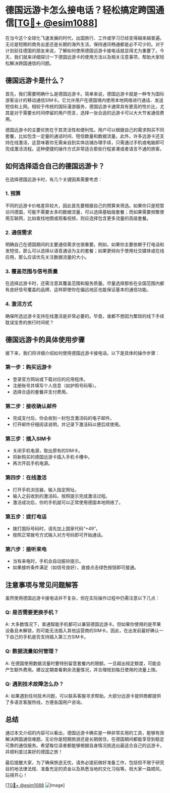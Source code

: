 # 德国远游卡怎么接电话？轻松搞定跨国通信[[TG💪+ @esim1088](https://t.me/s/esim1088)]

在当今这个全球化飞速发展的时代，出国旅行、工作或学习已经变得越来越普遍。无论是短期的商务出差还是长期的海外生活，保持通讯畅通都是必不可少的。对于计划前往德国的朋友来说，了解如何使用德国远游卡接电话就显得尤为重要了。今天，我们就来详细探讨一下德国远游卡的使用方法以及相关注意事项，帮助大家轻松解决跨国通信的问题。

## 德国远游卡是什么？

首先，我们需要明确什么是德国远游卡。简单来说，德国远游卡就是一种专为国际游客设计的移动通信SIM卡。它允许用户在德国境内使用本地网络进行通话、发送短信和上网。相较于传统的国际漫游服务，德国远游卡通常具有更高的性价比，尤其是对于需要长时间停留的用户而言，选择一张合适的远游卡可以大大节省通信费用。

德国远游卡的主要优势在于其灵活性和便利性。用户可以根据自己的需求购买不同套餐，比如包含一定量的通话时间、短信数量和数据流量。此外，许多远游卡还支持在线激活，这意味着你无需亲自到实体店铺办理手续，只需通过手机或电脑即可完成激活流程。这种便捷的操作方式非常适合那些行程紧凑或者语言不通的旅客。

## 如何选择适合自己的德国远游卡？

在选择德国远游卡时，有几个关键因素需要考虑：

### 1. **预算**
   不同的远游卡价格差异较大，因此首先要根据自己的预算来筛选。如果你只是短暂访问德国，可能不需要太多的数据流量，可以选择基础版套餐；而如果需要频繁使用互联网，比如查找地图或观看视频，则应选择包含更多流量的高级套餐。

### 2. **通信需求**
   明确自己在德国期间的主要通信需求也很重要。例如，如果你主要依赖于打电话和发短信，那么可以选择以语音通话为主的套餐；如果更倾向于使用社交媒体或在线应用，那么应该优先关注数据流量的大小。

### 3. **覆盖范围与信号质量**
   在选择远游卡时，还需注意其覆盖范围和服务质量。尽量选择那些在全国范围内都有良好信号覆盖的品牌，这样即使你在偏远地区也能保证基本的通信功能。

### 4. **激活方式**
   确保所选远游卡支持在线激活是非常必要的。毕竟，谁都不想因为繁琐的线下手续耽误宝贵的旅行时间呢？

## 德国远游卡的具体使用步骤

接下来，我们将详细介绍如何使用德国远游卡接电话。以下是具体的操作步骤：

### 第一步：购买远游卡
   - 登录官方网站或下载对应的应用程序。
   - 注册账号并填写个人信息（如护照号码等）。
   - 选择合适的套餐并支付费用。

### 第二步：接收确认邮件
   - 完成支付后，你会收到一封包含激活码的电子邮件。
   - 打开邮件仔细阅读说明，并记录下激活码以便后续使用。

### 第三步：插入SIM卡
   - 关闭手机电源，取出原有的SIM卡。
   - 将新购买的德国远游卡插入手机卡槽中。
   - 再次开启手机电源。

### 第四步：在线激活
   - 打开手机浏览器，输入指定网址。
   - 输入之前收到的激活码，按照提示完成激活过程。
   - 激活成功后，你的手机就可以正常使用德国本地网络了。

### 第五步：拨打电话
   - 拨打国际号码时，请先加上国家代码“+49”。
   - 按照正常拨号方式输入对方号码即可开始通话。

### 第六步：接听来电
   - 当有来电时，手机会自动振铃提示。
   - 如果接听条件满足（如信号良好），直接点击绿色按钮即可接通。

## 注意事项与常见问题解答

虽然使用德国远游卡接电话并不复杂，但在实际操作过程中仍需注意以下几点：

### Q: 是否需要更换手机？
A: 大多数情况下，普通智能手机都可以兼容德国远游卡。但如果你使用的是苹果设备且未解锁，则可能无法插入其他运营商的SIM卡。因此，在出发前最好确认一下自己的手机是否支持插入第三方SIM卡。

### Q: 数据流量如何管理？
A: 在德国使用数据流量时要特别留意套餐内的限额。一旦超出规定额度，可能会产生额外费用。建议定期查看剩余流量情况，并合理规划每日使用的流量上限。

### Q: 遇到技术故障怎么办？
A: 如果遇到任何技术问题，可以联系客服寻求帮助。大部分远游卡提供商都提供了多语言客服热线，方便各国用户咨询。

## 总结

通过本文介绍的内容可以看出，德国远游卡确实是一种非常实用的工具，能够有效解决跨国通信难题。无论你是短期旅游还是长期居住，在德国期间都能享受到稳定可靠的通信服务。希望每位读者都能够根据自身情况挑选出最适合自己的远游卡，并顺利度过美好的德国之旅！

最后提醒大家，为了确保旅途无忧，请务必提前做好准备工作，包括但不限于研究目的地法律法规、准备充足的资金以及熟悉当地的文化习俗等。祝大家一路顺风，玩得开心！

[[TG💪+ @esim1088](https://t.me/s/esim1088) ![Image](https://i.postimg.cc/4NQfJmqS/Snipaste-2025-05-13-00-14-12.png)]